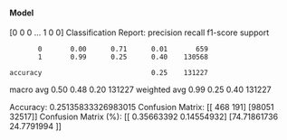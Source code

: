 #### Model
[0 0 0 ... 1 0 0]
Classification Report:
              precision    recall  f1-score   support

           0       0.00      0.71      0.01       659
           1       0.99      0.25      0.40    130568

    accuracy                           0.25    131227
   macro avg       0.50      0.48      0.20    131227
weighted avg       0.99      0.25      0.40    131227

Accuracy: 0.25135833326983015
Confusion Matrix:
[[  468   191]
 [98051 32517]]
Confusion Matrix (%):
[[ 0.35663392  0.14554932]
 [74.71861736 24.7791994 ]]
